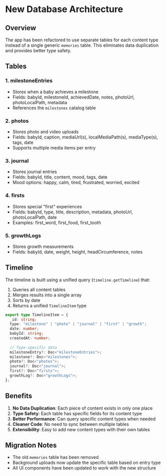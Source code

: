 # New Database Architecture

## Overview

The app has been refactored to use separate tables for each content type instead of a single generic `memories` table. This eliminates data duplication and provides better type safety.

## Tables

### 1. **milestoneEntries**
- Stores when a baby achieves a milestone
- Fields: babyId, milestoneId, achievedDate, notes, photoUrl, photoLocalPath, metadata
- References the `milestones` catalog table

### 2. **photos**
- Stores photo and video uploads
- Fields: babyId, caption, mediaUrl(s), localMediaPath(s), mediaType(s), tags, date
- Supports multiple media items per entry

### 3. **journal**
- Stores journal entries
- Fields: babyId, title, content, mood, tags, date
- Mood options: happy, calm, tired, frustrated, worried, excited

### 4. **firsts**
- Stores special "first" experiences
- Fields: babyId, type, title, description, metadata, photoUrl, photoLocalPath, date
- Examples: first_word, first_food, first_tooth

### 5. **growthLogs**
- Stores growth measurements
- Fields: babyId, date, weight, height, headCircumference, notes

## Timeline

The timeline is built using a unified query (`timeline.getTimeline`) that:
1. Queries all content tables
2. Merges results into a single array
3. Sorts by date
4. Returns a unified `TimelineItem` type

```typescript
export type TimelineItem = {
  _id: string;
  type: "milestone" | "photo" | "journal" | "first" | "growth";
  date: number;
  babyId: string;
  createdAt: number;
  
  // Type-specific data
  milestoneEntry?: Doc<"milestoneEntries">;
  milestone?: Doc<"milestones">;
  photo?: Doc<"photos">;
  journal?: Doc<"journal">;
  first?: Doc<"firsts">;
  growthLog?: Doc<"growthLogs">;
};
```

## Benefits

1. **No Data Duplication**: Each piece of content exists in only one place
2. **Type Safety**: Each table has specific fields for its content type
3. **Better Performance**: Can query specific content types when needed
4. **Cleaner Code**: No need to sync between multiple tables
5. **Extensibility**: Easy to add new content types with their own tables

## Migration Notes

- The old `memories` table has been removed
- Background uploads now update the specific table based on entry type
- All UI components have been updated to work with the new structure